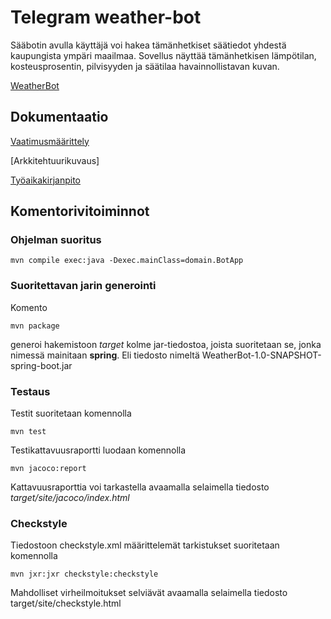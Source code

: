 # **Telegram weather-bot**

Sääbotin avulla käyttäjä voi hakea tämänhetkiset säätiedot yhdestä kaupungista ympäri maailmaa. 
Sovellus näyttää tämänhetkisen lämpötilan, kosteusprosentin, pilvisyyden ja säätilaa havainnollistavan kuvan.

[WeatherBot](WeatherBot)

## **Dokumentaatio**

[Vaatimusmäärittely](dokumentaatio/vaatimusmaarittely.md)

[Arkkitehtuurikuvaus]

[Työaikakirjanpito](dokumentaatio/tuntikirjanpito.md)

## **Komentorivitoiminnot**

### **Ohjelman suoritus**

`mvn compile exec:java -Dexec.mainClass=domain.BotApp` 

### **Suoritettavan jarin generointi**

Komento

`mvn package`

generoi hakemistoon *target* kolme jar-tiedostoa, joista suoritetaan se, jonka nimessä mainitaan **spring**. 
Eli tiedosto nimeltä WeatherBot-1.0-SNAPSHOT-spring-boot.jar

### **Testaus**

Testit suoritetaan komennolla

`mvn test`

Testikattavuusraportti luodaan komennolla

`mvn jacoco:report`

Kattavuusraporttia voi tarkastella avaamalla selaimella tiedosto *target/site/jacoco/index.html*
 
### **Checkstyle**

Tiedostoon checkstyle.xml määrittelemät tarkistukset suoritetaan komennolla

`mvn jxr:jxr checkstyle:checkstyle`

Mahdolliset virheilmoitukset selviävät avaamalla selaimella tiedosto target/site/checkstyle.html


